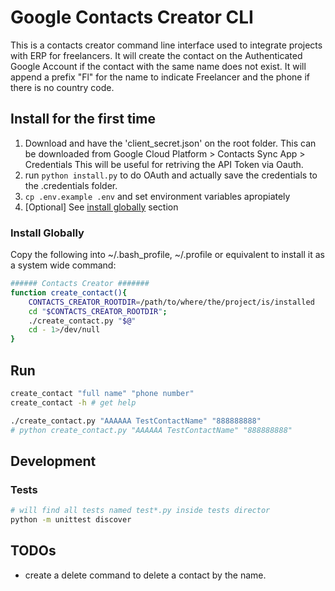 # Google Contacts Creator CLI

This is a contacts creator command line interface used to integrate projects with ERP for freelancers.
It will create the contact on the Authenticated Google Account if the contact with the same name does not exist.
It will append a prefix "Fl" for the name to indicate Freelancer and the phone if there is no country code.

## Install for the first time

1. Download and have the 'client_secret.json' on the root folder. This can be downloaded from Google Cloud Platform > Contacts Sync App > Credentials
This will be useful for retriving the API Token via Oauth.
2. run `python install.py` to do OAuth and actually save the credentials to the .credentials folder.
3. `cp .env.example .env` and set environment variables apropiately
4. [Optional] See [install globally](#install-globally) section

### Install Globally

Copy the following into ~/.bash_profile, ~/.profile or equivalent to install it as a system wide command:

```bash
###### Contacts Creator #######
function create_contact(){
    CONTACTS_CREATOR_ROOTDIR=/path/to/where/the/project/is/installed
    cd "$CONTACTS_CREATOR_ROOTDIR";
    ./create_contact.py "$@"
    cd - 1>/dev/null
}
```

## Run

```bash
create_contact "full name" "phone number"
create_contact -h # get help
```

```bash
./create_contact.py "AAAAAA TestContactName" "888888888"
# python create_contact.py "AAAAAA TestContactName" "888888888"
```

## Development

### Tests

```bash
# will find all tests named test*.py inside tests director
python -m unittest discover
```

## TODOs

- create a delete command to delete a contact by the name.
